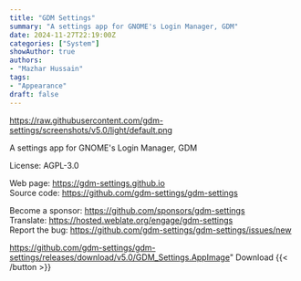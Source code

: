 ```yaml
---
title: "GDM Settings"
summary: "A settings app for GNOME's Login Manager, GDM"
date: 2024-11-27T22:19:00Z
categories: ["System"]
showAuthor: true
authors:
- "Mazhar Hussain"
tags: 
- "Appearance"
draft: false
---
```


https://raw.githubusercontent.com/gdm-settings/screenshots/v5.0/light/default.png

A settings app for GNOME's Login Manager, GDM

License: AGPL-3.0

Web page: <https://gdm-settings.github.io>  
Source code: <https://github.com/gdm-settings/gdm-settings>

Become a sponsor: <https://github.com/sponsors/gdm-settings>  
Translate: <https://hosted.weblate.org/engage/gdm-settings>  
Report the bug: <https://github.com/gdm-settings/gdm-settings/issues/new>  

https://github.com/gdm-settings/gdm-settings/releases/download/v5.0/GDM_Settings.AppImage" 
Download
{{< /button >}}